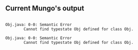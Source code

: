 ## Current Mungo's output

```

Obj.java: 0-0: Semantic Error
		Cannot find typestate Obj defined for class Obj.

Obj.java: 0-0: Semantic Error
		Cannot find typestate Obj defined for class Obj.```

